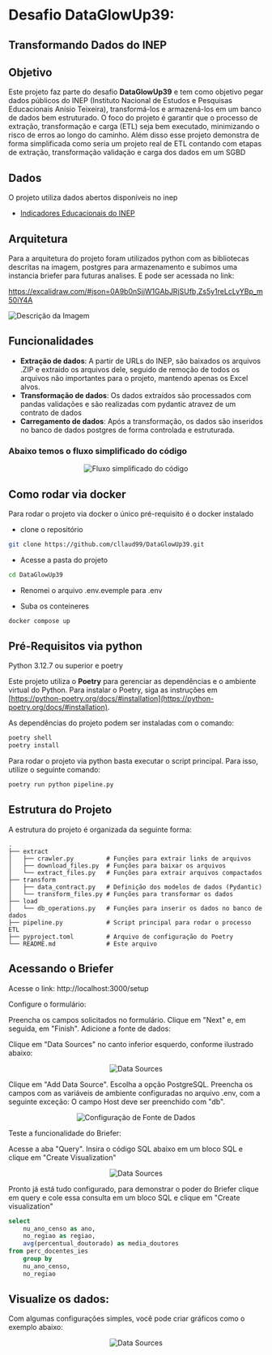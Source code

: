 # Desafio DataGlowUp39:

## Transformando Dados do INEP


## Objetivo

Este projeto faz parte do desafio **DataGlowUp39** e tem como objetivo pegar dados públicos do INEP (Instituto Nacional de Estudos e Pesquisas Educacionais Anísio Teixeira), transformá-los e armazená-los em um banco de dados bem estruturado. O foco do projeto é garantir que o processo de extração, transformação e carga (ETL) seja bem executado, minimizando o risco de erros ao longo do caminho.
Além disso esse projeto demonstra de forma simplificada como seria um projeto real de ETL contando com etapas de extração, transformação validação e carga dos dados em um SGBD

## Dados

O projeto utiliza dados abertos disponíveis no inep

- [Indicadores Educacionais do INEP](https://www.gov.br/inep/pt-br/acesso-a-informacao/dados-abertos/indicadores-educacionais)

## Arquitetura

Para a arquitetura do projeto foram utilizados python com as bibliotecas descritas na imagem, postgres para armazenamento e subimos uma instancia briefer para futuras analises. E pode ser acessada no link:

https://excalidraw.com/#json=0A9b0nSjjW1GAbJRjSUfb,Zs5y1reLcLyYBp_m50iY4A

![Descrição da Imagem](pics/arquitetura.png)

## Funcionalidades

- **Extração de dados**: A partir de URLs do INEP, são baixados os arquivos .ZIP e extraido os arquivos dele, seguido de remoção de todos os arquivos não importantes para o projeto, mantendo apenas os Excel alvos.
- **Transformação de dados**: Os dados extraídos são processados com pandas validações e são realizadas com pydantic atravez de um contrato de dados
- **Carregamento de dados**: Após a transformação, os dados são inseridos no banco de dados postgres de forma controlada e estruturada.

### Abaixo temos o fluxo simplificado do código 

<p align="center">
  <img src="pics/fluxo_codigo.png" alt="Fluxo simplificado do código" />
</p>

## Como rodar via docker

Para rodar o projeto via docker o único pré-requisito é o docker instalado


- clone o repositório
```bash
git clone https://github.com/cllaud99/DataGlowUp39.git
```

- Acesse a pasta do projeto

```bash
cd DataGlowUp39
```

- Renomei o arquivo .env.evemple para .env

- Suba os conteineres
```bash
docker compose up
```

## Pré-Requisitos via python

Python 3.12.7 ou superior e poetry

Este projeto utiliza o **Poetry** para gerenciar as dependências e o ambiente virtual do Python. Para instalar o Poetry, siga as instruções em [https://python-poetry.org/docs/#installation](https://python-poetry.org/docs/#installation).

As dependências do projeto podem ser instaladas com o comando:

```bash
poetry shell
poetry install
```

Para rodar o projeto via python basta executar o script principal. Para isso, utilize o seguinte comando:

```bash
poetry run python pipeline.py
```

## Estrutura do Projeto

A estrutura do projeto é organizada da seguinte forma:

```plaintext
.
├── extract
│   ├── crawler.py         # Funções para extrair links de arquivos
│   ├── download_files.py  # Funções para baixar os arquivos
│   └── extract_files.py   # Funções para extrair arquivos compactados
├── transform
│   ├── data_contract.py   # Definição dos modelos de dados (Pydantic)
│   └── transform_files.py # Funções para transformar os dados
├── load
│   └── db_operations.py   # Funções para inserir os dados no banco de dados
├── pipeline.py            # Script principal para rodar o processo ETL
├── pyproject.toml         # Arquivo de configuração do Poetry
└── README.md              # Este arquivo
```
## Acessando o Briefer

Acesse o link:
http://localhost:3000/setup

Configure o formulário:

Preencha os campos solicitados no formulário.
Clique em "Next" e, em seguida, em "Finish".
Adicione a fonte de dados:

Clique em "Data Sources" no canto inferior esquerdo, conforme ilustrado abaixo:
<p align="center"> <img src="pics/data_sources.png" alt="Data Sources" /> </p>
Clique em "Add Data Source".
Escolha a opção PostgreSQL.
Preencha os campos com as variáveis de ambiente configuradas no arquivo .env, com a seguinte exceção:
O campo Host deve ser preenchido com "db".
<p align="center"> <img src="pics/config.png" alt="Configuração de Fonte de Dados" /> </p>
Teste a funcionalidade do Briefer:

Acesse a aba "Query".
Insira o código SQL abaixo em um bloco SQL e clique em "Create Visualization"
<p align="center">
  <img src="pics/config.png" alt="Data Sources" />
</p>

Pronto já está tudo configurado, para demonstrar o poder do Briefer clique em query e cole essa consulta em um bloco SQL e clique em "Create visualization"

```sql
select
    nu_ano_censo as ano,
    no_regiao as regiao,
    avg(percentual_doutorado) as media_doutores
from perc_docentes_ies
    group by
    nu_ano_censo,
    no_regiao
```

## Visualize os dados:
Com algumas configurações simples, você pode criar gráficos como o exemplo abaixo:

<p align="center">
  <img src="pics/sample_briefer_graph.png" alt="Data Sources" />
</p>




